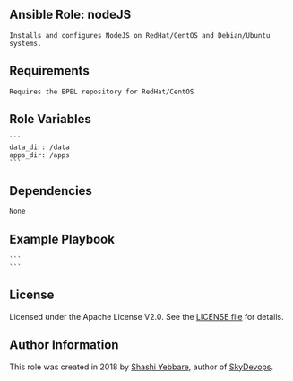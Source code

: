## Ansible Role: nodeJS

	Installs and configures NodeJS on RedHat/CentOS and Debian/Ubuntu systems.

## Requirements
	Requires the EPEL repository for RedHat/CentOS

## Role Variables
	```
	data_dir: /data
	apps_dir: /apps
	```

## Dependencies
	None

## Example Playbook
	```
	```


## License


Licensed under the Apache License V2.0. See the [LICENSE file](LICENSE) for details.

## Author Information


This role was created in 2018 by [Shashi Yebbare](https://www.skydevops.co.in/), author of [SkyDevops](https://www.skydevops.co.in/).
